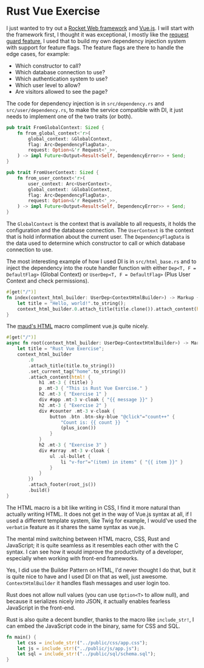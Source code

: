 # Rust Vue Exercise

I just wanted to try out a [Rocket Web framework](https://rocket.rs) and [Vue.js](https://vuejs.org/). I will start with
the framework first, I thought it was exceptional, I mostly like
the [request guard feature](https://api.rocket.rs/v0.5/rocket/request/trait.FromRequest), I used that to build my own
dependency injection system with support for feature flags. The feature flags are there to handle the edge cases, for
example:

* Which constructor to call?
* Which database connection to use?
* Which authentication system to use?
* Which user level to allow?
* Are visitors allowed to see the page?

The code for dependency injection is in `src/dependency.rs` and `src/user/dependency.rs`, to make the service compatible
with DI, it just needs to implement one of the two traits (or both).

```rust
pub trait FromGlobalContext: Sized {
    fn from_global_context<'r>(
        global_context: &GlobalContext,
        flag: Arc<DependencyFlagData>,
        request: Option<&'r Request<'_>>,
    ) -> impl Future<Output=Result<Self, DependencyError>> + Send;
}

pub trait FromUserContext: Sized {
    fn from_user_context<'r>(
        user_context: Arc<UserContext>,
        global_context: &GlobalContext,
        flag: Arc<DependencyFlagData>,
        request: Option<&'r Request<'_>>,
    ) -> impl Future<Output=Result<Self, DependencyError>> + Send;
}
```

The `GlobalContext` is the context that is available to all requests, it holds the configuration and the database
connection. The `UserContext` is the context that is hold information about the current user. The `DependencyFlagData`
is the data used to determine which constructor to call or which database connection to use.

The most interesting example of how I used DI is in `src/html_base.rs` and to inject the dependency into the route
handler function with either `Dep<T, F = DefaultFlag>` (Global Context) or `UserDep<T, F = DefaultFlag>` (Plus User
Context and check permissions).

```rust
#[get("/")]
fn index(context_html_builder: UserDep<ContextHtmlBuilder>) -> Markup {
    let title = "Hello, world!".to_string();
    context_html_builder.0.attach_title(title.clone()).attach_content(html! { h1 { (title) } }).build();
}
```

The [maud's HTML](https://maud.lambda.xyz/) macro compliment vue.js quite nicely.

```rust
#[get("/")]
async fn root(context_html_builder: UserDep<ContextHtmlBuilder>) -> Markup {
    let title = "Rust Vue Exercise";
    context_html_builder
        .0
        .attach_title(title.to_string())
        .set_current_tag("home".to_string())
        .attach_content(html! {
            h1 .mt-3 { (title) }
            p .mt-3 { "This is Rust Vue Exercise." }
            h2 .mt-3 { "Exercise 1" }
            div #app .mt-3 v-cloak { "{{ message }}" }
            h2 .mt-3 { "Exercise 2" }
            div #counter .mt-3 v-cloak {
                button .btn .btn-sky-blue "@click"="count++" {
                    "Count is: {{ count }}  "
                    (plus_icon())
                }
            }
            h2 .mt-3 { "Exercise 3" }
            div #array .mt-3 v-cloak {
                ul .ul-bullet {
                    li "v-for"="(item) in items" { "{{ item }}" }
                }
            }
        })
        .attach_footer(root_js())
        .build()
}
```

The HTML macro is a bit like writing in CSS, I find it more natural than actually writing HTML. It does not get in the
way of Vue.js syntax at all, if I used a different template system, like Twig for example, I would've used the
`verbatim` feature as it shares the same syntax as vue.js.

The mental mind switching between HTML macro, CSS, Rust and JavaScript; it is quite seamless as it resembles each other
with the C syntax. I can see how it would improve the productivity of a developer, especially when working with
front-end frameworks.

Yes, I did use the Builder Pattern on HTML, I'd never thought I do that, but it is quite nice to have and I used DI on
that as well, just awesome. `ContextHtmlBuilder` it handles flash messages and user login too.

Rust does not allow null values (you can use `Option<T>` to allow null), and because it serializes nicely into JSON, it
actually enables fearless JavaScript in the front-end.

Rust is also quite a decent bundler, thanks to the macro like `include_str!`, I can embed the JavaScript code in the
binary, same for CSS and SQL.

```rust
fn main() {
    let css = include_str!("../public/css/app.css");
    let js = include_str!("../public/js/app.js");
    let sql = include_str!("../public/sql/schema.sql");
}
```
